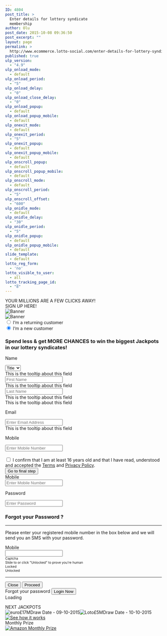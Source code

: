 ```yaml
---
ID: 4804
post_title: >
  Enter details for lottery syndicate
  membership
author: Olu
post_date: 2015-10-08 09:36:50
post_excerpt: ""
layout: page
permalink: >
  http://www.ecommerce.lotto-social.com/enter-details-for-lottery-syndicate-membership/
published: true
ulp_version:
  - "4.9"
ulp_onload_mode:
  - default
ulp_onload_period:
  - "5"
ulp_onload_delay:
  - "0"
ulp_onload_close_delay:
  - "0"
ulp_onload_popup:
  - default
ulp_onload_popup_mobile:
  - default
ulp_onexit_mode:
  - default
ulp_onexit_period:
  - "5"
ulp_onexit_popup:
  - default
ulp_onexit_popup_mobile:
  - default
ulp_onscroll_popup:
  - default
ulp_onscroll_popup_mobile:
  - default
ulp_onscroll_mode:
  - default
ulp_onscroll_period:
  - "5"
ulp_onscroll_offset:
  - "600"
ulp_onidle_mode:
  - default
ulp_onidle_delay:
  - "30"
ulp_onidle_period:
  - "5"
ulp_onidle_popup:
  - default
ulp_onidle_popup_mobile:
  - default
slide_template:
  - default
lotto_reg_form:
  - 'no'
lotto_visible_to_user:
  - all
lotto_tracking_page_id:
  - "8"
---
```

<div class="row">
<div class="col-lg-9 col-md-9">
<div class="row">
<div class="col-lg-12 col-md-12 hidden-xs">
<div id="stepsBg" class="stepsBg">
<div class="col-sm-6 yourMillion1">YOUR MILLIONS ARE A FEW CLICKS AWAY!</div>
<div class="col-sm-6 signupHeader2">SIGN UP HERE!</div>
</div>
</div>
<div class="col-lg-6 col-md-6 col-sm-6 hidden-xs"><img class="jq_banner_link" src="http://imageupdater.s3.amazonaws.com/web_banner/340x480_def_free_reg.jpg?t=1444308262" alt="Banner" /></div>
<div class="visible-xs alignCenter">
<div class="col-lg-12"><span class="mobileafs"> <img id="mobile_banner" class="jq_banner_link" style="cursor: pointer;" src="http://imageupdater.s3.amazonaws.com/web_banner/340x480_def_free_reg.jpg" alt="Banner" /> </span></div>
</div>
<!----------------------------------Added By Mukesh Patil -->
<script>// <![CDATA[
function closeMe() { $("#directdebit").css({ 'display' : 'none' }); $("#directdebit").css({ 'opacity' : 1.0 }); }
// ]]></script>
<div id="directdebit" class="modal fade" style="display: none;" tabindex="-1">
<div class="modal-dialog">
<div class="modal-content">
<div class="modal-body">
<h2>Direct Debit Agreement <img src="http://lottosocial.s3.amazonaws.com/cms2/wp-content/uploads/2014/03/dd.png" alt="" /></h2>
- This Guarantee is offered by all banks and building societies that accept instructions to pay Direct Debits.
If there are any changes to the amount, date or frequency of your Direct Debit (insert your organisation name)will notify you (insert number of) working days in advance of your account being debited or as otherwise agreed.

- If you request (insert your organisation name) to collect a payment, confirmation of the amount and date will be given to you at the time of the request.

- If an error is made in the payment of your Direct Debit, by (insert your organisation name) or your bank or building society, you are entitled to a full and immediate refund of the amount paid from your bank or building society.

- If you receive a refund you are not entitled to, you must pay it back when (insert your organisation name) asks you to
You can cancel a Direct Debit at any time by simply contacting your bank or building society. Written confirmation
<h3>Joint Account Holder</h3>
Please print the direct debit agreement if you are a joint account holder &amp; return to payment setup. Please also notify us by emailing customersupportlotto-social.com
<a href="#">Close this window </a>

</div>
</div>
</div>
</div>
<!-----------------------------------END--------------------- -->
<div class="col-lg-6 col-md-6 col-sm-6 step2 form50side">
<div id="overlay" class="overlay" style="background-color: #ffffff; display: none; height: 100%; opacity: 0.8; position: absolute; width: 94%; z-index: 100000;"></div>
<div id="tploader" class="tploader" style="display: none;"></div>
<!----- Start Payment_form------>

<form id="payment_form" class="form-horizontal signup formBox specialInput-lr" action="#" method="post" name="payment_form" target="_self">
<div class="paymentRadio-m">
<div class="radio"><label>
<input class="returning-customer" name="customer" type="radio" value="returningCustomer" />
I‘m a returning customer</label></div>
<div class="radio"><label>
<input class="new-customer" checked="checked" name="customer" type="radio" value="newCustomer" />
I‘m a new customer</label></div>
</div>
<div id="Section_Payment"><input id="TP1" name="TP1" type="hidden" value="" />
<input id="TP2" name="TP2" type="hidden" value="" />
<h3 class="tc blue visible-xs"><strong>Spend less</strong> &amp; get <strong>MORE CHANCES</strong> to win the biggest Jackpots in our lottery syndicates!</h3>
<div class="form-group row">

<label class="col-lg-12" for="inputFName">Name</label>
<div class="col-sm-4 col-xs-4 spacetwofieldvertical">

<select id="title" class="form-control" name="title">
<option value="">Title</option>
<option value="Mr">Mr</option>
<option value="Mrs">Mrs</option>
<option value="Ms">Ms</option>
<option value="Miss">Miss</option>
</select>
<div class="formtip alert-danger hidden">This is the tooltip about this field</div>
</div>
<!-- ############################# Author: Syed Shabeer Date/Time: Thursday, 21 Aug 2014 04:35 PM IST Description: Added space after dropdown for mobile device Podio/BH URL: https://podio.com/marketingcrazecom/bugs/apps/bh-lotto-social/items/661 ############################# -->
<div class="col-sm-4 col-xs-7 spacetwofieldvertical col-sm-offset-0 col-xs-offset-1">

<input id="inputFName" class="form-control" name="firstname" type="text" value="" placeholder="First Name" />
<div id="inputFName_em" class="error" style="color: red; display: none;"></div>
<div class="formtip alert-danger hidden">This is the tooltip about this field</div>
</div>
<div class="col-sm-4 col-xs-12 spacetwofieldvertical">

<input id="inputLName" class="form-control" name="lastname" type="text" value="" placeholder="Last Name" />
<div id="inputLName_em" class="error" style="color: red; display: none;"></div>
<div class="tooltip static">This is the tooltip about this field</div>
<div class="formtip alert-danger hidden">This is the tooltip about this field</div>
</div>
</div>
<div id="enter_email_pop" class="form-group row" style="overflow: visible;">

<label class="col-lg-12" for="inputEmail1">Email</label>
<div class="col-lg-12">

<input id="inputEmail1" class="form-control" name="pay_from_email" type="email" value="" placeholder="Enter Email Address" />
<div id="inputEmail1_em" class="error" style="color: red; display: none;"></div>
<div class="formtip alert-danger hidden">This is the tooltip about this field</div>
</div>
</div>
<div id="reenter_email_pop" class="form-group row" style="display: none;">

<label class="col-lg-12" for="inputEmail1">Re-enter Email</label>
<div class="col-lg-12">

<input id="inputEmail2" class="form-control" name="pay_from_email_reenter" type="email" value="" placeholder="Re-enter Email Address" />
<div id="inputEmail1_em" class="error" style="color: red; display: none;"></div>
<div class="formtip alert-danger hidden">This is the tooltip about this field</div>
</div>
</div>
<!--Added by Kamelesh Savaliya for Podio 756 on 10/06/2014 -->
<div id="mobileDiv" class="form-group row" style="overflow: visible;">

<label class="col-lg-12" for="inputMobile">Mobile</label>
<div class="col-lg-12"><input id="inputMobile" class="form-control" maxlength="12" name="phone_number" type="tel" placeholder="Enter Mobile Number" />
<label id="phone_number_em" class="col-lg-12" style="color: red; display: none; font-weight: normal; padding: 0;"></label></div>
</div>
<div id="spoof-msn-error" class="form-group row hide"><label class="col-lg-12" style="color: red; text-align: center;"> </label></div>
<!-- -------------------------Added By mukesh patil Podio 833 ---------- -->
<div id="divExistEmailNewEmail" class="form-group row" style="display: none;">
<div class="col-lg-12" style="width: 305px;"><input id="inputExistingEmail" class="form-control" name="ExistingEmail" type="email" /></div>
<div class="col-lg-12" style="width: 164px; margin-left: 290px; margin-top: -34px;"><button id="useExistingbtn" style="background-color: cornflowerblue; border-radius: 8px; height: 34px; width: 131px;" type="button">Use existing</button>
<label id="existing_email_em" class="col-lg-12 hidden-xs control-label label-left" style="color: red; display: none;"></label></div>
<div class="col-lg-12" style="width: 305px;"><input id="inputUpdatedEmail" class="form-control" name="UpdatedEmail" type="email" /></div>
<div class="col-lg-12" style="width: 164px; margin-left: 290px; margin-top: -35px;"><button id="updateAccountbtn" style="background-color: #89ee00; border-radius: 8px; height: 34px; width: 131px;" type="button">Update Account</button>
<label id="updated_email_em" class="col-lg-12 hidden-xs control-label label-left" style="color: red; display: none;"></label></div>
</div>
<div id="divEnterPin" class="form-group row" style="display: none;">
<div class="col-lg-12" style="width: 184px; margin-left: 55px;"><input id="inputEnterPin" class="form-control" name="enterPin" type="email" placeholder="Enter Pin Code" /></div>
<div class="col-lg-12" style="width: 164px; margin-left: 220px; margin-top: -34px;"><button id="validatebtn" style="background-color: cornflowerblue; border-radius: 8px; height: 34px; width: 131px;" type="button">Validate</button>
<label id="existing_email_em" class="col-lg-12 hidden-xs control-label label-left" style="color: red; display: none;"></label></div>
<div id="sendagainPin" class="form-group row hide" style="margin-left: 87px;"><label class="col-lg-12" style="color: red; width: 195px; margin-right: -21px;"> </label>
<a style="font-style: italic; text-decoration: underline; color: red;" href="#">Send again</a></div>
</div>
<div id="divNotAssociated" class="form-group row" style="display: none;">
<div class="col-lg-12" style="width: 227px; margin-left: 286px;"><button id="validatebtn" style="background-color: cornflowerblue; border-radius: 8px; height: 34px; width: 131px;" type="button">Validate</button>
<label id="existing_email_em" class="col-lg-12 hidden-xs control-label label-left" style="color: red; display: none;"></label></div>
</div>
<!-- ---------------------------------END --------------- -->
<div id="aggreeCheckBox" class="form-group row">
<div class="col-lg-12">
<div class="checkbox smallText"><label>
<input name="terms_and_condition" type="checkbox" />
I confirm that I am at least 16 years old and that I have read, understood and accepted the <a style="text-decoration: underline;" href="http://www.lotto-social.com/terms-and-conditions-for-lottery-syndicate-service/" target="_blank">Terms</a> and <a style="text-decoration: underline;" href="http://www.lotto-social.com/privacy-policy-for-lottery-syndicate-members/" target="_blank">Privacy Policy</a>. </label></div>
</div>
</div>
<button id="gotofinalbtn" class="btn btn-block btn-success btn-next" type="button">Go to final step</button>
<input id="Other" name="Other" type="hidden" value="" />

</div>
<!-----Start MSN_PIN_Div------>
<div id="Section_Msn" style="display: none;">
<div class="form-group row" style="overflow: visible;">

<label class="col-lg-12 hidden-xs control-label label-left" for="inputPin">MSN PIN Number</label>
<div class="col-lg-12"><input id="MsnPin" class="form-control" name="MSN_PIN_form" type="pin" value="" placeholder="Enter MSN PIN number" />
<label id="pin_number_em" class="col-lg-12 hidden-xs control-label label-left" style="color: red; display: none;"></label>
<div class="formtip alert-danger hidden">This is the tooltip about this field</div>
</div>
</div>
<button class="btn btn-block btn-success btn-next" type="button">Submit</button>

</div>
<!-----End MSN_PIN_Div------>

<!-- Returning Customer Start -->
<div id="Section_returningcustomer">
<div class="form-group row"><!-- id="mobileDiv" use of IP -->
<label class="col-lg-12 hidden-xs control-label label-left">Mobile</label>
<div class="col-lg-12"><input id="return_customer_msn" class="form-control" maxlength="12" name="return_customer_msn" type="tel" placeholder="Enter Mobile Number" />
<label id="return_customer_msn_em" class="col-lg-12 hidden-xs control-label label-left" style="color: red; display: none; font-weight: normal; padding: 0;"></label></div>
</div>
<div class="form-group row">

<label class="col-lg-12 hidden-xs control-label label-left" for="password">Password</label>
<div class="col-lg-12"><input id="return_customer_pwd" class="form-control" name="return_customer_pwd" type="password" placeholder="Enter Password" />
<label id="return_customer_pwd_em" class="col-lg-12 hidden-xs control-label label-left" style="color: red; display: none; font-weight: normal; padding: 0;"></label></div>
</div>
<div class="form-group row forgotPassword">
<div class="col-lg-12 forgotBgColor">
<h3>Forgot your Password ?</h3>

<hr />

Please enter your registered mobile number in the box below and we will send you an SMS with your password.
<div class="form-group row"><!-- id="mobileDiv" use of IP -->
<label class="col-lg-12">Mobile</label>
<div class="col-lg-12"><input id="ForgetPasswordForm_Mobile_MSN" class="form-control" name="Mobile_MSN" type="tel" />
<label id="mobile_em_" class="col-lg-12" style="color: red; display: none; font-weight: normal; padding: 0;"></label></div>
</div>
<div id="MobileCaptchaForgot" class="col-lg-12 hidden-xs">
<div class="row">
<div id="cdcaptcha2" style="font-size: 75% !important;">
<div class="ui-lightness">
<div class="ui-widget ui-widget-content ui-corner-all cdcaptcha_content">
<div class="captcha_header">Captcha</div>
<div class="infotext" style="white-space: normal;">Slide to or click "Unlocked" to prove you're human</div>
<div id="slider" class="ui-slider ui-slider-horizontal ui-widget ui-widget-content ui-corner-all" style="margin-left: 5px;"></div>
<div class="cleaner"></div>
<div class="status">
<div class="status_locked active">Locked</div>
<div class="status_unlocked">Unlocked</div>
<div class="cleaner"></div>
</div>
<input id="PopupLoginForm_captcha" name="captcha" type="hidden" value="" />

</div>
<div id="PopupForgetForm_captcha_em" class="error" style="color: red; display: none;"></div>
</div>
</div>
</div>
</div>
<div id="resp_id" style="color: green;"></div>

<hr />

<div class="tr"><button class="btn btn-default closeforgotPass">Close</button>
<input class="btn btn-success" type="button" value="Proceed" /></div>
</div>
</div>
<div class="form-group row tc"><a class="btn btn-primary btn-link forgotLinkPass">Forgot your password</a>
<button class="btn btn-primary" type="button">Login Now</button>
<div class="ajaxRespMsg"></div>
<a class="btn btn-default loadingIcon hide"><img class="glyphicon" src="http://www.dev.lotto-social.com/cms2/wp-content/themes/textlotto/images/ajaxloader.gif" alt="" />Loading</a>

</div>
</div>
<!-- Returning Customer End -->

</form><form id="MB_Payment_Gold" action="/make-payment-for-lottery-syndicate-membership" method="post" name="MB_Payment_Gold"><!-- redirect to mb page ends here -->
<input id="ismsn_exists" name="ismsn_exists" type="hidden" value="0" />
<input id="gender" name="gender" type="hidden" value="" />
<!-- Added by kamlesh savaliya (16/07/2015) * Task :- DFC registation issue -->
<input id="webleadid" name="webleadid" type="hidden" value="" />
<input id="dob" name="dob" type="hidden" value="" />
<!-- END -->
<input id="title" name="title" type="hidden" value="" />
<input id="vouchercode" name="vouchercode" type="hidden" value="" />
<input id="vouchervalid" name="vouchervalid" type="hidden" value="" />
<input id="giftstatus" name="giftstatus" type="hidden" value="" />
<input name="pay_from_email" type="hidden" value="" />
<input name="firstname" type="hidden" value="" />
<input name="lastname" type="hidden" value="" />
<input name="phone_number" type="hidden" value="" />
<input name="pkg" type="hidden" value="gold" />
<input id="offerid" name="offerid" type="hidden" value="1079" />
<input id="ProsubId" name="ProsubId" type="hidden" value="" />
<input name="amount" type="hidden" value="5" />
<input name="session_id" type="hidden" value="fa56c4673d737de248b7b6182e3f82ba" />
<input name="vcid" type="hidden" value="" />
<input id="Other" name="Other" type="hidden" value="" />
<input id="TP1" name="TP1" type="hidden" value="" />
<input id="TP2" name="TP2" type="hidden" value="" />
<!--Added by rahul teni for redirecting successfully to Waiting and from there to success page -->
<input id="dev" name="dev" type="hidden" value="1" />
<input id="a_bid" name="a_bid" type="hidden" value="" />
<!-- Below fieds are only for MB -->
<input id="Existing_SMS_Syndicate" name="Existing_SMS_Syndicate" type="hidden" value="" />
<input id="customerid" name="customerid" type="hidden" value="" />
<input name="rec_amount" type="hidden" value="5" />
<!-- Below test_payment field added by ravikumar on 26-may-2014 for test payment button script-->
<input id="test_payment" name="test_payment" type="hidden" value="" /></form></div>
</div>
</div>
<div class="col-lg-3 col-md-3 col-sm-12 col-xs-12 imgWrapper">
<div class="row">
<div class="col-lg-12 col-md-12 col-sm-4 col-xs-6">
<div class="panel panel-default panelBg nextJackpot">
<div class="panel-heading panelHeading tl">NEXT JACKPOTS</div>
<div class="panel-body"><span class="textonimg"><img src="http://lottosocial.s3.amazonaws.com/cms2/wp-content/uploads/2015/03/euro-Millions.png" alt="euro" />£17<span class="mtext">M</span><span class="drawdate">Draw Date - 09-10-2015</span><img src="http://lottosocial.s3.amazonaws.com/cms2/wp-content/uploads/2015/03/lotto-Icon.png" alt="Loto" /><span class="red">£5<span class="mtext">M</span></span><span class="drawdate">Draw Date - 10-10-2015</span></span></div>
</div>
</div>
<div class="col-lg-12 col-md-12 col-sm-4 col-xs-6 topSpace2 home_video"><a class="wistia-popover[height=360,playerColor=7b796a,width=640]" href="//fast.wistia.net/embed/iframe/acr33o7op8?popover=true"><img src="http://lottosocial.s3.amazonaws.com/cms2/wp-content/uploads/video.jpg" alt="See how it works" /></a>
<script src="//fast.wistia.com/assets/external/popover-v1.js"></script></div>
<div class="col-sm-4 visible-sm">
<div class="panel panel-default panelBg stats monthly_prize">
<div class="panel-heading panelHeading tl">Monthly Prize</div>
<div class="panel-body"><a title="A chance to win £300 Amazon voucher!" href="/monthly-prize-draw"><img src="http://lottosocial.s3.amazonaws.com/cms2/wp-content/uploads/amazon-uk1.png" alt="Amazon Monthly Prize" /></a></div>
</div>
</div>
</div>
</div>
<div id="destopDesc" style="display: none;"></div>
<div id="mobileDesc" style="display: none;"></div>
</div>